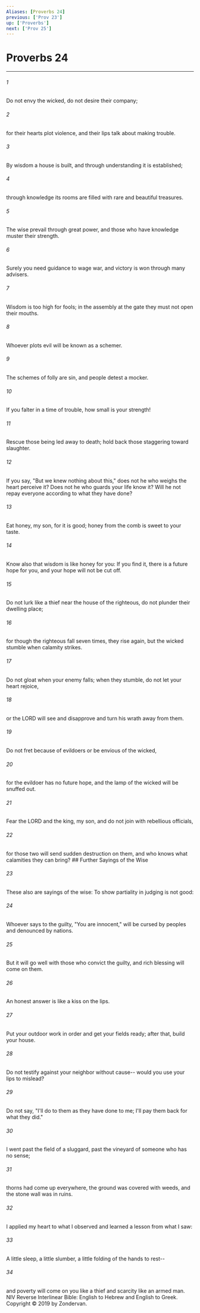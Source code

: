 ```yaml
---
Aliases: [Proverbs 24]
previous: ['Prov 23']
up: ['Proverbs']
next: ['Prov 25']
---
```

# Proverbs 24

***


###### 1 
Do not envy the wicked, do not desire their company; 

###### 2 
for their hearts plot violence, and their lips talk about making trouble. 

###### 3 
By wisdom a house is built, and through understanding it is established; 

###### 4 
through knowledge its rooms are filled with rare and beautiful treasures. 

###### 5 
The wise prevail through great power, and those who have knowledge muster their strength. 

###### 6 
Surely you need guidance to wage war, and victory is won through many advisers. 

###### 7 
Wisdom is too high for fools; in the assembly at the gate they must not open their mouths. 

###### 8 
Whoever plots evil will be known as a schemer. 

###### 9 
The schemes of folly are sin, and people detest a mocker. 

###### 10 
If you falter in a time of trouble, how small is your strength! 

###### 11 
Rescue those being led away to death; hold back those staggering toward slaughter. 

###### 12 
If you say, "But we knew nothing about this," does not he who weighs the heart perceive it? Does not he who guards your life know it? Will he not repay everyone according to what they have done? 

###### 13 
Eat honey, my son, for it is good; honey from the comb is sweet to your taste. 

###### 14 
Know also that wisdom is like honey for you: If you find it, there is a future hope for you, and your hope will not be cut off. 

###### 15 
Do not lurk like a thief near the house of the righteous, do not plunder their dwelling place; 

###### 16 
for though the righteous fall seven times, they rise again, but the wicked stumble when calamity strikes. 

###### 17 
Do not gloat when your enemy falls; when they stumble, do not let your heart rejoice, 

###### 18 
or the LORD will see and disapprove and turn his wrath away from them. 

###### 19 
Do not fret because of evildoers or be envious of the wicked, 

###### 20 
for the evildoer has no future hope, and the lamp of the wicked will be snuffed out. 

###### 21 
Fear the LORD and the king, my son, and do not join with rebellious officials, 

###### 22 
for those two will send sudden destruction on them, and who knows what calamities they can bring? ## Further Sayings of the Wise 

###### 23 
These also are sayings of the wise: To show partiality in judging is not good: 

###### 24 
Whoever says to the guilty, "You are innocent," will be cursed by peoples and denounced by nations. 

###### 25 
But it will go well with those who convict the guilty, and rich blessing will come on them. 

###### 26 
An honest answer is like a kiss on the lips. 

###### 27 
Put your outdoor work in order and get your fields ready; after that, build your house. 

###### 28 
Do not testify against your neighbor without cause-- would you use your lips to mislead? 

###### 29 
Do not say, "I'll do to them as they have done to me; I'll pay them back for what they did." 

###### 30 
I went past the field of a sluggard, past the vineyard of someone who has no sense; 

###### 31 
thorns had come up everywhere, the ground was covered with weeds, and the stone wall was in ruins. 

###### 32 
I applied my heart to what I observed and learned a lesson from what I saw: 

###### 33 
A little sleep, a little slumber, a little folding of the hands to rest-- 

###### 34 
and poverty will come on you like a thief and scarcity like an armed man. NIV Reverse Interlinear Bible: English to Hebrew and English to Greek. Copyright © 2019 by Zondervan.

